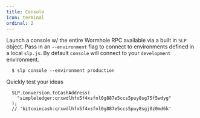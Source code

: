 ```yaml
---
title: Console
icon: terminal
ordinal: 2
---
```


Launch a console w/ the entire Wormhole RPC available via a built in `SLP` object. Pass in an `--environment` flag to connect to environments defined in a local `slp.js`. By default `console` will connect to your `development` environment.

      $ slp console --environment production

Quickly test your ideas

      SLP.Conversion.toCashAddress(
        "simpleledger:qrxwdlhfx5f4xsfnl0g887e5ccs5puy8sg75f5wdyg"
      );
      // 'bitcoincash:qrxwdlhfx5f4xsfnl0g887e5ccs5puy8sgj0z0md6k'
